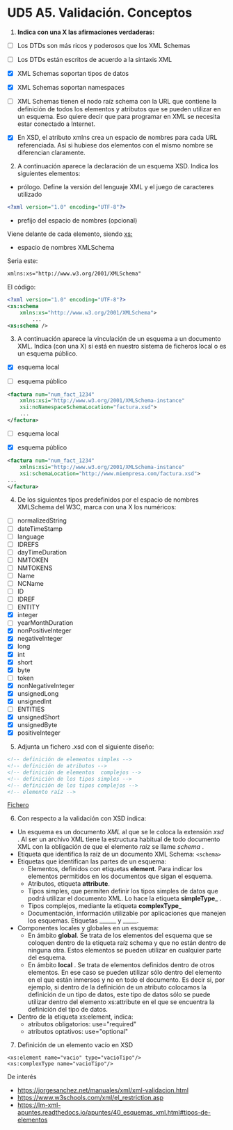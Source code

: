 # UD5 A5. Validación. Conceptos

1. **Indica con una X las afirmaciones verdaderas:**

- [ ] Los DTDs son más ricos y poderosos que los XML Schemas

- [ ] Los DTDs están escritos de acuerdo a la sintaxis XML

- [x] XML Schemas soportan tipos de datos

- [x] XML Schemas soportan namespaces
- [ ] XML Schemas tienen el nodo raíz schema con la URL que contiene la definición de todos los elementos y atributos que se pueden utilizar en un esquema. Eso quiere decir que para programar en XML se necesita estar conectado a Internet.
- [x] En XSD, el atributo xmlns crea un espacio de nombres para cada URL referenciada. Así si hubiese dos elementos con el mismo nombre se diferencian claramente.



2. A continuación aparece la declaración de un esquema XSD. Indica los siguientes elementos:

- prólogo. Define la versión del lenguaje XML y el juego de caracteres utilizado

```xml
<?xml version="1.0" encoding="UTF-8"?>
```

- prefijo del espacio de nombres (opcional)

Viene delante de cada elemento, siendo <xs:>

- espacio de nombres XMLSchema

Seria este: 
```xml
xmlns:xs="http://www.w3.org/2001/XMLSchema"
```

El código:

```xml
<?xml version="1.0" encoding="UTF-8"?>
<xs:schema 
    xmlns:xs="http://www.w3.org/2001/XMLSchema">
		...
<xs:schema />
```
3. A continuación aparece la vinculación de un esquema a un documento XML. Indica (con una X) si está en nuestro sistema de ficheros local o es un esquema público.

- [x] esquema local

- [ ] esquema público
```xml
<factura num="num_fact_1234"
    xmlns:xsi="http://www.w3.org/2001/XMLSchema-instance"
    xsi:noNamespaceSchemaLocation="factura.xsd">
	...
</factura>
```

- [ ] esquema local

- [x] esquema público
```xml
<factura num="num_fact_1234"
    xmlns:xsi="http://www.w3.org/2001/XMLSchema-instance"
    xsi:schemaLocation="http://www.miempresa.com/factura.xsd">
...
</factura>	
```
  
4. De los siguientes tipos predefinidos por el espacio de nombres XMLSchema del W3C, marca con una X los numéricos:
- [ ] normalizedString
- [ ] dateTimeStamp
- [ ] language
- [ ] IDREFS
- [ ] dayTimeDuration
- [ ] NMTOKEN
- [ ] NMTOKENS
- [ ] Name
- [ ] NCName
- [ ] ID
- [ ] IDREF
- [ ] ENTITY
- [x] integer
- [ ] yearMonthDuration
- [x] nonPositiveInteger
- [x] negativeInteger
- [x] long
- [x] int
- [x] short
- [x] byte
- [ ] token
- [x] nonNegativeInteger
- [x] unsignedLong
- [x] unsignedInt
- [ ] ENTITIES
- [x] unsignedShort
- [x] unsignedByte
- [x] positiveInteger

5. Adjunta un fichero .xsd con el siguiente diseño:
```xml
<!-- definición de elementos simples -->
<!-- definición de atributos -->
<!-- definición de elementos  complejos -->
<!-- definición de los tipos simples -->
<!-- definición de los tipos complejos -->
<!-- elemento raíz -->
```

[Fichero](./adjunto.xsd)

6. Con respecto a la validación con XSD indica:
- Un esquema es un documento *XML* al que se le coloca la extensión _xsd_ . Al ser un archivo XML tiene la estructura habitual de todo documento XML con la obligación de que el elemento _raiz_ se llame _schema_ .
- Etiqueta que identifica la raíz de un documento XML Schema: ```<schema> ```
- Etiquetas que identifican las partes de un esquema:
  - Elementos, definidos con etiquetas __element__. Para indicar los elementos permitidos en los documentos que sigan el esquema.
  - Atributos, etiqueta __attribute__.
  - Tipos simples, que permiten definir los tipos simples de datos que podrá utilizar el documento XML. Lo hace la etiqueta __simpleType___ .
  - Tipos complejos, mediante la etiqueta __complexType___
  - Documentación, información utilizable por aplicaciones que manejen los esquemas. Etiquetas ______ y _____.
- Componentes locales y globales en un esquema:
  - En ámbito __global__. Se trata de los elementos del esquema que se coloquen dentro de la etiqueta raíz schema y que no están dentro de ninguna otra. Estos elementos se pueden utilizar en cualquier parte del esquema.
  - En ámbito __local__ . Se trata de elementos definidos dentro de otros elementos. En ese caso se pueden utilizar sólo dentro del elemento en el que están inmersos y no en todo el documento. Es decir si, por ejemplo, si dentro de la definición de un atributo colocamos la definición de un tipo de datos, este tipo de datos sólo se puede utilizar dentro del elemento xs:attribute en el que se encuentra la definición del tipo de datos.
- Dentro de la etiqueta xs:element, indica:
  - atributos obligatorios: use="required"
  - atributos optativos: use="optional"

7. Definición de un elemento vacío en XSD
```
<xs:element name="vacio" type="vacioTipo"/>
<xs:complexType name="vacioTipo"/>
```

De interés
- https://jorgesanchez.net/manuales/xml/xml-validacion.html
- https://www.w3schools.com/xml/el_restriction.asp
- https://lm-xml-apuntes.readthedocs.io/apuntes/40_esquemas_xml.html#tipos-de-elementos
